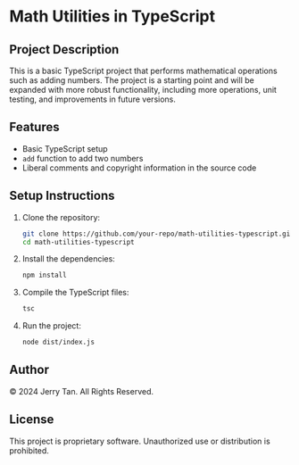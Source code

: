 # Math Utilities in TypeScript

## Project Description

This is a basic TypeScript project that performs mathematical operations such as adding numbers. The project is a starting point and will be expanded with more robust functionality, including more operations, unit testing, and improvements in future versions.

## Features

- Basic TypeScript setup
- `add` function to add two numbers
- Liberal comments and copyright information in the source code

## Setup Instructions

1. Clone the repository:
   ```bash
   git clone https://github.com/your-repo/math-utilities-typescript.git
   cd math-utilities-typescript
   ```

2. Install the dependencies:
   ```bash
   npm install
   ```

3. Compile the TypeScript files:
   ```bash
   tsc
   ```

4. Run the project:
   ```bash
   node dist/index.js
   ```

## Author

© 2024 Jerry Tan. All Rights Reserved.

## License

This project is proprietary software. Unauthorized use or distribution is prohibited.
